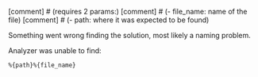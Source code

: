 [comment] # (requires 2 params:)
[comment] # (- file_name: name of the file)
[comment] # (- path: where it was expected to be found)

Something went wrong finding the solution, most likely a naming problem.

Analyzer was unable to find:

```text
%{path}%{file_name}
```
